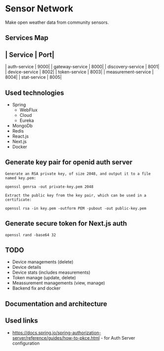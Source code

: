# Sensor Network

Make open weather data from community sensors.

## Services Map

| Service             |  Port|
------------------------------
| auth-service        |  9000|
| gateway-service     |  8000|
| discovery-service   |  8001|
| device-service      |  8002|
| token-service       |  8003|
| measurement-service |  8004|
| stat-service        |  8005|

## Used technologies

* Spring
  * WebFlux
  * Cloud
  * Eureka
* MongoDb
* Redis
* React.js
* Next.js
* Docker

## Generate key pair for openid auth server
```
Generate an RSA private key, of size 2048, and output it to a file named key.pem:

openssl genrsa -out private-key.pem 2048

Extract the public key from the key pair, which can be used in a certificate:

openssl rsa -in key.pem -outform PEM -pubout -out public-key.pem
```

## Generate secure token for Next.js auth
```
openssl rand -base64 32
```

## TODO

* Device managements (delete)
* Device details
* Device stats (includes measurements)
* Token manage (update, delete)
* Meassurement managements (view, manage)
* Backend fix and docker

## Documentation and architecture

## Used links

* https://docs.spring.io/spring-authorization-server/reference/guides/how-to-pkce.html - for Auth Server configuration
